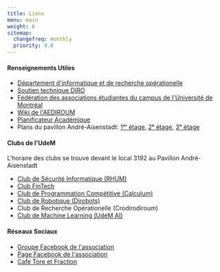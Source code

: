 ```yaml
---
title: Liens
menu: main
weight: 6
sitemap:
  changefreq: monthly
  priority: 0.8
---
```



#### Renseignements Utiles

* [Département d'informatique et de recherche opérationelle](//diro.umontreal.ca)
* [Soutien technique DIRO](//support.iro.umontreal.ca)
* [Fédération des associations étudiantes du campus de l'Université de Montréal](//faecum.qc.ca)
* [Wiki de l'AEDIROUM](https://wiki.aediroum.ca/index.php?title=Accueil)
* [Planificateur Académique](https://www-ens.iro.umontreal.ca/~miloszro/conseiller_pedagogique/planner/117510.html)
* Plans du pavillon André-Aisenstadt: [1ᵉʳ étage](https://www.iro.umontreal.ca/~robitail/1e-etage.html), [2ᵉ étage](https://www.iro.umontreal.ca/~robitail/2e-etage.html), [3ᵉ étage](https://www.iro.umontreal.ca/~robitail/3e-etage.html)

#### Clubs de l'UdeM

L'horaire des clubs se trouve devant le local 3192 au Pavillon André-Aisenstadt

* [Club de Sécurité Informatique (RHUM)](//discord.gg/Tdunyeg)
* [Club FinTech](//fb.com/groups/143067566363926)
* [Club de Programmation Compétitive (Calculum)](https://calculum.ca/)
* [Club de Robotique (Dirobots)](https://dirobots.github.io/)
* Club de Recherche Opérationelle (Crodirodiroum)
* [Club de Machine Learning (UdeM AI)](https://udemai.github.io/)

<!--* [DIRO Bash](//dirobash.tolarian.com)-->
<!--* [Site web de stages](//stages.dgtic.umontreal.ca/etudiants) -->

#### Réseaux Sociaux

* [Groupe Facebook de l'association](//fb.com/groups/2354091571)
* [Page Facebook de l'association](//fb.com/aediroum)
* [Café Tore et Fraction](//cafemathinfo.iro.umontreal.ca)
